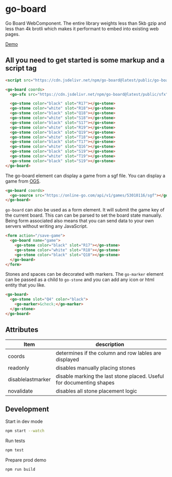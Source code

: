 # go-board

Go Board WebComponent. The entire library weights less than 5kb gzip and less than 4k brotli which makes it performant to embed into existing web pages.

[Demo](https://deebloo.github.io/go-board/?ogsid=73076486)

## All you need to get started is some markup and a script tag

```html
<script src="https://cdn.jsdelivr.net/npm/go-board@latest/public/go-board.min.js"></script>

<go-board coords>
  <go-sfx src="https://cdn.jsdelivr.net/npm/go-board@latest/public/sfx"></go-sfx>

  <go-stone color="black" slot="R17"></go-stone>
  <go-stone color="white" slot="R18"></go-stone>
  <go-stone color="black" slot="Q18"></go-stone>
  <go-stone color="white" slot="S18"></go-stone>
  <go-stone color="black" slot="S17"></go-stone>
  <go-stone color="white" slot="R19"></go-stone>
  <go-stone color="black" slot="Q19"></go-stone>
  <go-stone color="white" slot="T18"></go-stone>
  <go-stone color="black" slot="T17"></go-stone>
  <go-stone color="white" slot="Q16"></go-stone>
  <go-stone color="black" slot="S19"></go-stone>
  <go-stone color="white" slot="T19"></go-stone>
  <go-stone color="black" slot="S19"></go-stone>
</go-board>
```

The go-board element can display a game from a sgf file. You can display a game from [OGS](https://online-go.com).

```html
<go-board coords>
  <go-source src="https://online-go.com/api/v1/games/53010116/sgf"></go-source>
</go-board>
```

`go-board` can also be used as a form element. It will submit the game key of the current board. This can can be parsed to set the board state manually.
Being form associated also means that you can send data to your own servers without writing any JavaScript.

```html
<form action="/save-game">
  <go-board name="game">
    <go-stone color="black" slot="R17"></go-stone>
    <go-stone color="white" slot="R18"></go-stone>
    <go-stone color="black" slot="Q18"></go-stone>
  </go-board>
</form>
```

Stones and spaces can be decorated with markers. The `go-marker` element can be passed as a child to `go-stone` and you can add any icon or html entity that you like.

```html
<go-board>
  <go-stone slot="Q4" color="black">
    <go-marker>&check;</go-marker>
  </go-stone>
</go-board>
```

## Attributes

| Item              | description                                                          |
| ----------------- | -------------------------------------------------------------------- |
| coords            | determines if the column and row lables are displayed                |
| readonly          | disables manually placing stones                                     |
| disablelastmarker | disable marking the last stone placed. Useful for documenting shapes |
| novalidate        | disables all stone placement logic                                   |

## Development

Start in dev mode

```sh
npm start --watch
```

Run tests

```sh
npm test
```

Prepare prod demo

```sh
npm run build
```
